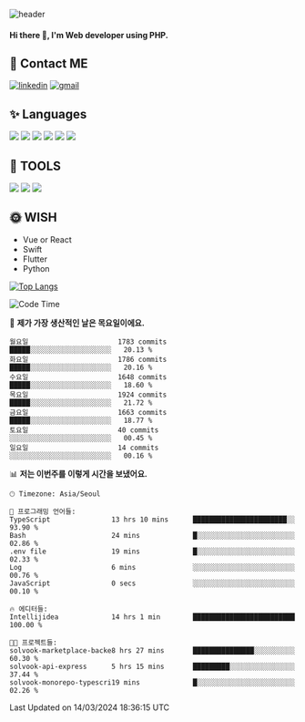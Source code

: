 ![header](https://capsule-render.vercel.app/api?type=waving&color=auto&height=300&section=header&text=Elin&fontSize=90&animation=twinkling)

#### Hi there 👋, I'm <b>Web developer</b> using PHP. ####

<!--
- 🔭 I’m currently working on Uniwill
- 🌱 I’m currently learning Vue or React or Python.
-->

<!---#### I am PHP developer --->

## 💌 Contact ME ###
[<img src='https://img.shields.io/badge/-EunjiKo-%230A66C2?style=flat-square&logo=LinkedIn&logoColor=white' alt='linkedin'>](https://www.linkedin.com/in/https://www.linkedin.com/in/eunji-ko-00a907164//)  [<img src='https://img.shields.io/badge/-einee214%40gmail.com-%23EA4335?style=flat-square&logo=Gmail&logoColor=white' alt='gmail'>](einee214@gmail.com)  


## ✨ Languages
<img src='https://img.shields.io/badge/-PHP-%23777BB4?style=for-the-badge&logo=PHP&logoColor=white'> <img src='https://img.shields.io/badge/-Laravel-%23FF2D20?style=for-the-badge&logo=Laravel&logoColor=white'> <img src='https://img.shields.io/badge/Jquery-%230769AD?style=for-the-badge&logo=Jquery&logoColor=white'> <img src='https://img.shields.io/badge/CSS3-%231572B6?style=for-the-badge&logo=CSS3&logoColor=white'> <img src='https://img.shields.io/badge/Bootstrap-%237952B3?style=for-the-badge&logo=Bootstrap&logoColor=white' > <img src='https://img.shields.io/badge/MySQL-%234479A1?style=for-the-badge&logo=MySQL&logoColor=white' >

## 🌷 TOOLS
<img src='https://img.shields.io/badge/PHPSTORM-%23000000?style=for-the-badge&logo=PhpStorm&logoColor=white' > <img src='https://img.shields.io/badge/GitLab-%23FCA121?style=for-the-badge&logo=GitLab&logoColor=white' > <img src='https://img.shields.io/badge/GitHub-%23181717?style=for-the-badge&logo=GitHub&logoColor=white'>


## 🌞 WISH
- Vue or React
- Swift
- Flutter
- Python


[![Top Langs](https://github-readme-stats.vercel.app/api/top-langs/?username=ein214&layout=compact)](https://github.com/anuraghazra/github-readme-stats)

<!--START_SECTION:waka-->
![Code Time](http://img.shields.io/badge/Code%20Time-3%2C333%20hrs%2023%20mins-blue)

📅 **제가 가장 생산적인 날은 목요일이에요.** 

```text
월요일                      1783 commits        █████░░░░░░░░░░░░░░░░░░░░   20.13 % 
화요일                      1786 commits        █████░░░░░░░░░░░░░░░░░░░░   20.16 % 
수요일                      1648 commits        █████░░░░░░░░░░░░░░░░░░░░   18.60 % 
목요일                      1924 commits        █████░░░░░░░░░░░░░░░░░░░░   21.72 % 
금요일                      1663 commits        █████░░░░░░░░░░░░░░░░░░░░   18.77 % 
토요일                      40 commits          ░░░░░░░░░░░░░░░░░░░░░░░░░   00.45 % 
일요일                      14 commits          ░░░░░░░░░░░░░░░░░░░░░░░░░   00.16 % 
```


📊 **저는 이번주를 이렇게 시간을 보냈어요.** 

```text
🕑︎ Timezone: Asia/Seoul

💬 프로그래밍 언어들: 
TypeScript               13 hrs 10 mins      ███████████████████████░░   93.90 % 
Bash                     24 mins             █░░░░░░░░░░░░░░░░░░░░░░░░   02.86 % 
.env file                19 mins             █░░░░░░░░░░░░░░░░░░░░░░░░   02.33 % 
Log                      6 mins              ░░░░░░░░░░░░░░░░░░░░░░░░░   00.76 % 
JavaScript               0 secs              ░░░░░░░░░░░░░░░░░░░░░░░░░   00.10 % 

🔥 에디터들: 
Intellijidea             14 hrs 1 min        █████████████████████████   100.00 % 

🐱‍💻 프로젝트들: 
solvook-marketplace-backe8 hrs 27 mins       ███████████████░░░░░░░░░░   60.30 % 
solvook-api-express      5 hrs 15 mins       █████████░░░░░░░░░░░░░░░░   37.44 % 
solvook-monorepo-typescri19 mins             █░░░░░░░░░░░░░░░░░░░░░░░░   02.26 % 
```


 Last Updated on 14/03/2024 18:36:15 UTC
<!--END_SECTION:waka-->

<!---![GitHub stats](https://github-readme-stats.vercel.app/api?username=ein214&show_icons=true&theme=dracula)  --->



